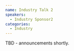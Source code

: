 ```yaml
---
name: Industry Talk 2
speakers:
  - Industry Sponsor2
categories:
  - Industry
---
```


TBD - announcements shortly.